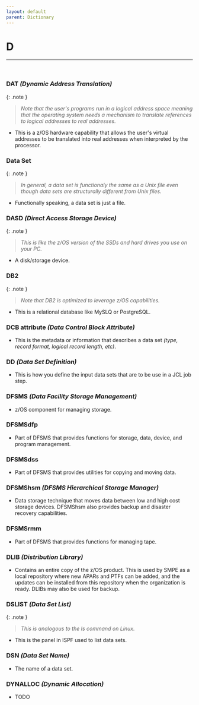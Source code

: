 ```yaml
---
layout: default
parent: Dictionary
---
```


# D

<hr>
&nbsp;

### DAT *(Dynamic Address Translation)*

{: .note }
> _Note that the user's programs run in a logical address space meaning that the operating system needs a mechanism to translate references to logical addresses to real addresses._

* This is a z/OS hardware capability that allows the user's virtual addresses to be translated into real addresses when interpreted by the processor.

### Data Set

{: .note }
> _In general, a data set is functionaly the same as a Unix file even though data sets are structurally different from Unix files._

* Functionally speaking, a data set is just a file.

### DASD *(Direct Access Storage Device)*

{: .note }
> _This is like the z/OS version of the SSDs and hard drives you use on your PC._

* A disk/storage device.

### DB2

{: .note }
> _Note that DB2 is optimized to leverage z/OS capabilities._

* This is a relational database like MySLQ or PostgreSQL.

### DCB attribute *(Data Control Block Attribute)*
* This is the metadata or information that describes a data set *(type, record format, logical record length, etc)*.

### DD *(Data Set Definition)*
* This is how you define the input data sets that are to be use in a JCL job step.

### DFSMS *(Data Facility Storage Management)*
* z/OS component for managing storage.

### DFSMSdfp
* Part of DFSMS that provides functions for storage, data, device, and program management.

### DFSMSdss
* Part of DFSMS that provides utilities for copying and moving data.

### DFSMShsm *(DFSMS Hierarchical Storage Manager)*
* Data storage technique that moves data between low and high cost storage devices. DFSMShsm also provides backup and disaster recovery capabilities.

### DFSMSrmm 
* Part of DFSMS that provides functions for managing tape.

### DLIB *(Distribution Library)*
* Contains an entire copy of the z/OS product. This is used by SMPE as a local repository where new APARs and PTFs can be added, and the updates can be installed from this repository when the organization is ready. DLIBs may also be used for backup.

### DSLIST *(Data Set List)*

{: .note }
> _This is analogous to the ls command on Linux._

* This is the panel in ISPF used to list data sets.

### DSN *(Data Set Name)*
* The name of a data set.

### DYNALLOC *(Dynamic Allocation)*
* TODO